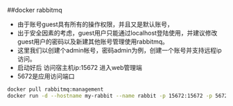 ##docker rabbitmq

- 由于账号guest具有所有的操作权限，并且又是默认账号，
- 出于安全因素的考虑，guest用户只能通过localhost登陆使用，并建议修改guest用户的密码以及新建其他账号管理使用rabbitmq。
- 这里我们以创建个admin帐号，密码admin为例，创建一个账号并支持远程ip访问。
- 启动好后 访问宿主机ip:15672 进入web管理端
- 5672是应用访问端口

```sh
docker pull rabbitmq:management
docker run -d --hostname my-rabbit --name rabbit -p 15672:15672 -p 5672:5672 -e RABBITMQ_DEFAULT_USER=admin -e RABBITMQ_DEFAULT_PASS=admin rabbitmq:management
```
